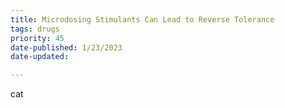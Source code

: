 ```yaml
---
title: Microdosing Stimulants Can Lead to Reverse Tolerance
tags: drugs
priority: 45
date-published: 1/23/2023
date-updated:

---
```


cat


